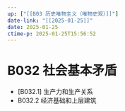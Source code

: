 ```yaml
---
up: ["[[B03 历史唯物主义（唯物史观）]]"]
date-link: "[[2025-01-25]]"
date: 2025-01-25
ctime-p: 2025-01-25T15:56:52
---
```


# B032 社会基本矛盾

- [B032.1] 生产力和生产关系
- B032.2 经济基础和上层建筑
